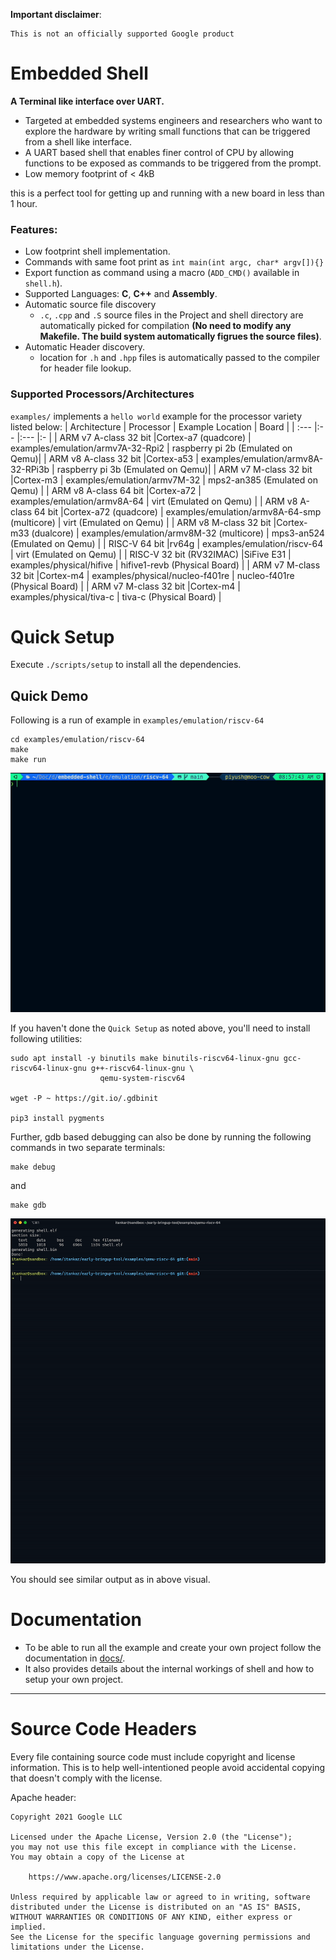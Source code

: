 **Important disclaimer**:

    This is not an officially supported Google product

# Embedded Shell

**A Terminal like interface over UART.**

- Targeted at embedded systems engineers and researchers who want to explore the hardware by writing small functions that can be triggered from a shell like interface.
- A UART based shell that enables finer control of CPU by allowing functions to be exposed as commands to be triggered from the prompt.
- Low memory footprint of < 4kB

this is a perfect tool for getting up and running with a new board in less than 1 hour.

### Features:
- Low footprint shell implementation.
- Commands with same foot print as `int main(int argc, char* argv[]){}`
- Export function as command using a macro (`ADD_CMD()` available in `shell.h`).
- Supported Languages: **C**, **C++** and **Assembly**.
- Automatic source file discovery
    - `.c`, `.cpp` and `.S` source files in the Project and shell directory are automatically picked for compilation **(No need to modify any Makefile. The build system automatically figrues the source files)**.
- Automatic Header discovery.
    - location for `.h` and `.hpp` files is automatically passed to the compiler for header file lookup.

### Supported Processors/Architectures
`examples/` implements a `hello world` example for the processor variety listed below:
| Architecture             | Processor            | Example Location                             | Board                             |
| :---                     |:--                   |:---                                          |:-                                 |
| ARM v7 A-class 32 bit    |Cortex-a7 (quadcore)  | examples/emulation/armv7A-32-Rpi2            | raspberry pi 2b (Emulated on Qemu)|
| ARM v8 A-class 32 bit    |Cortex-a53            | examples/emulation/armv8A-32-RPi3b           | raspberry pi 3b (Emulated on Qemu)|
| ARM v7 M-class 32 bit    |Cortex-m3             | examples/emulation/armv7M-32                 | mps2-an385 (Emulated on Qemu)     |
| ARM v8 A-class 64 bit    |Cortex-a72            | examples/emulation/armv8A-64                 | virt (Emulated on Qemu)           |
| ARM v8 A-class 64 bit    |Cortex-a72 (quadcore) | examples/emulation/armv8A-64-smp (multicore) | virt (Emulated on Qemu)           |
| ARM v8 M-class 32 bit    |Cortex-m33 (dualcore) | examples/emulation/armv8M-32 (multicore)     | mps3-an524 (Emulated on Qemu)     |
| RISC-V 64 bit            |rv64g                 | examples/emulation/riscv-64                  | virt (Emulated on Qemu)           |
| RISC-V 32 bit (RV32IMAC) |SiFive E31            | examples/physical/hifive                     | hifive1-revb (Physical Board)     |
| ARM v7 M-class 32 bit    |Cortex-m4             | examples/physical/nucleo-f401re              | nucleo-f401re (Physical Board)    |
| ARM v7 M-class 32 bit    |Cortex-m4             | examples/physical/tiva-c                     | tiva-c (Physical Board)           |

# Quick Setup

Execute `./scripts/setup` to install all the dependencies.

## Quick Demo

Following is a run of example in `examples/emulation/riscv-64`
```shell
cd examples/emulation/riscv-64
make
make run
```
![Qemu Demo](docs/images/demo.gif)

If you haven't done the `Quick Setup` as noted above, you'll need to install following utilities:

```
sudo apt install -y binutils make binutils-riscv64-linux-gnu gcc-riscv64-linux-gnu g++-riscv64-linux-gnu \
                    qemu-system-riscv64

wget -P ~ https://git.io/.gdbinit

pip3 install pygments
```

Further, gdb based debugging can also be done by running the following commands in two separate terminals:
```
make debug
```
and
```
make gdb
```
![Qemu Debug](docs/images/debug.gif)

You should see similar output as in above visual.

# Documentation

- To be able to run all the example and create your own project follow the documentation in [docs/](docs/index.md#table-of-contents).
- It also provides details about the internal workings of shell and how to setup your own project.

<hr>

# Source Code Headers

Every file containing source code must include copyright and license
information. This is to help well-intentioned people avoid accidental copying that
doesn't comply with the license.

Apache header:

    Copyright 2021 Google LLC

    Licensed under the Apache License, Version 2.0 (the "License");
    you may not use this file except in compliance with the License.
    You may obtain a copy of the License at

        https://www.apache.org/licenses/LICENSE-2.0

    Unless required by applicable law or agreed to in writing, software
    distributed under the License is distributed on an "AS IS" BASIS,
    WITHOUT WARRANTIES OR CONDITIONS OF ANY KIND, either express or implied.
    See the License for the specific language governing permissions and
    limitations under the License.
